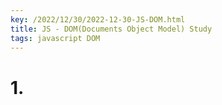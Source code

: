 ```yaml
---
key: /2022/12/30/2022-12-30-JS-DOM.html
title: JS - DOM(Documents Object Model) Study
tags: javascript DOM
---
```


# 1.  		